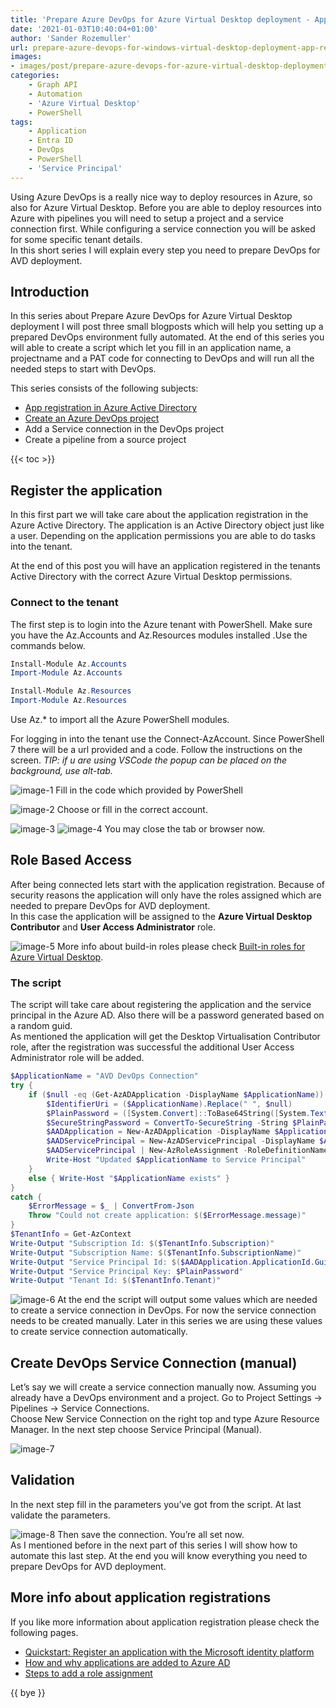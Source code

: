 ```yaml
---
title: 'Prepare Azure DevOps for Azure Virtual Desktop deployment - App registration'
date: '2021-01-03T10:40:04+01:00'
author: 'Sander Rozemuller'
url: prepare-azure-devops-for-windows-virtual-desktop-deployment-app-registration
images:
- images/post/prepare-azure-devops-for-azure-virtual-desktop-deployment-app-registration/devops.png
categories:
    - Graph API
    - Automation
    - 'Azure Virtual Desktop'
    - PowerShell
tags:
    - Application
    - Entra ID
    - DevOps
    - PowerShell
    - 'Service Principal'
---
```


Using Azure DevOps is a really nice way to deploy resources in Azure, so also for Azure Virtual Desktop. Before you are able to deploy resources into Azure with pipelines you will need to setup a project and a service connection first. While configuring a service connection you will be asked for some specific tenant details.   
In this short series I will explain every step you need to prepare DevOps for AVD deployment.

## Introduction

In this series about Prepare Azure DevOps for Azure Virtual Desktop deployment I will post three small blogposts which will help you setting up a prepared DevOps environment fully automated. At the end of this series you will able to create a script which let you fill in an application name, a projectname and a PAT code for connecting to DevOps and will run all the needed steps to start with DevOps.

This series consists of the following subjects:

- [App registration in Azure Active Directory](https://www.rozemuller.com/prepare-azure-devops-for-azure-virtual-desktop-deployment-app-registration/)
- [Create an Azure DevOps project](https://www.rozemuller.com/prepare-azure-devops-for-azure-virtual-desktop-deployment-create-devops-project/)
- Add a Service connection in the DevOps project
- Create a pipeline from a source project

{{< toc >}}

## Register the application

In this first part we will take care about the application registration in the Azure Active Directory. The application is an Active Directory object just like a user. Depending on the application permissions you are able to do tasks into the tenant.

At the end of this post you will have an application registered in the tenants Active Directory with the correct Azure Virtual Desktop permissions.

### Connect to the tenant

The first step is to login into the Azure tenant with PowerShell. Make sure you have the Az.Accounts and Az.Resources modules installed .Use the commands below.

```powershell
Install-Module Az.Accounts
Import-Module Az.Accounts

Install-Module Az.Resources
Import-Module Az.Resources
```

Use Az.\* to import all the Azure PowerShell modules.

For logging in into the tenant use the Connect-AzAccount. Since PowerShell 7 there will be a url provided and a code. Follow the instructions on the screen. *TIP: if u are using VSCode the popup can be placed on the background, use alt-tab.*

![image-1](image-1.png)
Fill in the code which provided by PowerShell

![image-2](image-2.png)
Choose or fill in the correct account.

![image-3](image-3.png)
![image-4](image-4.png)
You may close the tab or browser now.

## Role Based Access

After being connected lets start with the application registration. Because of security reasons the application will only have the roles assigned which are needed to prepare DevOps for AVD deployment.  
In this case the application will be assigned to the **Azure Virtual Desktop Contributor** and **User Access Administrator** role.

![image-5](image-5.png)
More info about build-in roles please check [Built-in roles for Azure Virtual Desktop](https://docs.microsoft.com/en-us/azure/virtual-desktop/rbac).

### The script

The script will take care about registering the application and the service principal in the Azure AD. Also there will be a password generated based on a random guid.  
As mentioned the application will get the Desktop Virtualisation Contributor role, after the registration was successful the additional User Access Administrator role will be added.

```powershell
$ApplicationName = "AVD DevOps Connection"
try {
    if ($null -eq (Get-AzADApplication -DisplayName $ApplicationName)) {
        $IdentifierUri = ($ApplicationName).Replace(" ", $null)
        $PlainPassword = ([System.Convert]::ToBase64String([System.Text.Encoding]::UTF8.GetBytes((New-Guid)))) + "="
        $SecureStringPassword = ConvertTo-SecureString -String $PlainPassword -AsPlainText -Force
        $AADApplication = New-AzADApplication -DisplayName $ApplicationName -IdentifierUris "http://$IdentifierUri" -Password $SecureStringPassword
        $AADServicePrincipal = New-AzADServicePrincipal -DisplayName $ApplicationName -Role "Desktop Virtualization Contributor" -ApplicationId $AADApplication.applicationId
        $AADServicePrincipal | New-AzRoleAssignment -RoleDefinitionName "User Access Administrator"
        Write-Host "Updated $ApplicationName to Service Principal"  
    }
    else { Write-Host "$ApplicationName exists" }
}
catch {
    $ErrorMessage = $_ | ConvertFrom-Json
    Throw "Could not create application: $($ErrorMessage.message)"
}
$TenantInfo = Get-AzContext
Write-Output "Subscription Id: $($TenantInfo.Subscription)"
Write-Output "Subscription Name: $($TenantInfo.SubscriptionName)"
Write-Output "Service Principal Id: $($AADApplication.ApplicationId.Guid)"
Write-Output "Service Principal Key: $PlainPassword"
Write-Output "Tenant Id: $($TenantInfo.Tenant)"
```

![image-6](image-6.png)
At the end the script will output some values which are needed to create a service connection in DevOps. For now the service connection needs to be created manually. Later in this series we are using these values to create service connection automatically.

## Create DevOps Service Connection (manual)

Let’s say we will create a service connection manually now. Assuming you already have a DevOps environment and a project. Go to Project Settings -&gt; Pipelines -&gt; Service Connections.   
Choose New Service Connection on the right top and type Azure Resource Manager. In the next step choose Service Principal (Manual).

![image-7](image-7.png)
## Validation

In the next step fill in the parameters you’ve got from the script. At last validate the parameters.

![image-8](image-8.png)
Then save the connection. You’re all set now.  
As I mentioned before in the next part of this series I will show how to automate this last step. At the end you will know everything you need to prepare DevOps for AVD deployment.

## More info about application registrations

If you like more information about application registration please check the following pages.

- [Quickstart: Register an application with the Microsoft identity platform](https://docs.microsoft.com/en-us/azure/active-directory/develop/quickstart-register-app)
- [How and why applications are added to Azure AD](https://docs.microsoft.com/nl-nl/azure/active-directory/develop/active-directory-how-applications-are-added)
- [Steps to add a role assignment](https://docs.microsoft.com/nl-nl/azure/role-based-access-control/role-assignments-steps)

{{ bye }}